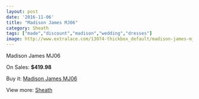 ```yaml
---
layout: post
date: '2016-11-06'
title: "Madison James MJ06"
category: Sheath
tags: ["made","discount","madison","wedding","dresses"]
image: http://www.extralace.com/13074-thickbox_default/madison-james-mj06.jpg
---
```

Madison James MJ06

On Sales: **$419.98**
<a href="https://www.extralace.com/sheath/6162-madison-james-mj06.html"><amp-img layout="responsive" width="600" height="600" src="//www.extralace.com/13074-thickbox_default/madison-james-mj06.jpg" alt="Madison James MJ06 0" /></a>
<a href="https://www.extralace.com/sheath/6162-madison-james-mj06.html"><amp-img layout="responsive" width="600" height="600" src="//www.extralace.com/13075-thickbox_default/madison-james-mj06.jpg" alt="Madison James MJ06 1" /></a>
<a href="https://www.extralace.com/sheath/6162-madison-james-mj06.html"><amp-img layout="responsive" width="600" height="600" src="//www.extralace.com/13076-thickbox_default/madison-james-mj06.jpg" alt="Madison James MJ06 2" /></a>
<a href="https://www.extralace.com/sheath/6162-madison-james-mj06.html"><amp-img layout="responsive" width="600" height="600" src="//www.extralace.com/13077-thickbox_default/madison-james-mj06.jpg" alt="Madison James MJ06 3" /></a>

Buy it: [Madison James MJ06](https://www.extralace.com/sheath/6162-madison-james-mj06.html "Madison James MJ06")

View more: [Sheath](https://www.extralace.com/7-sheath "Sheath")